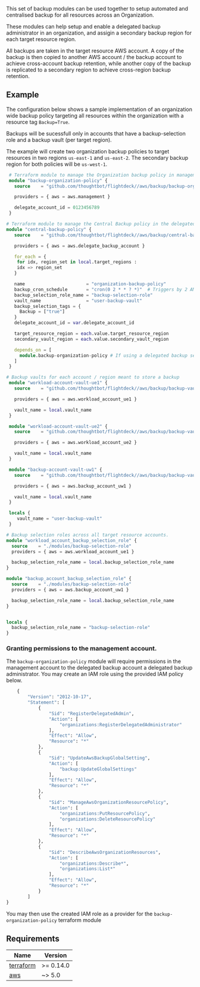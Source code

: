 This set of backup modules can be used together to setup automated and centralised backup for all resources across an Organization.

These modules can help setup and enable a delegated backup administrator in an organization, and assigin a secondary backup region for each target resource region. 

All backups are taken in the target resource AWS account. A copy of the backup is then copied to another AWS account / the backup account to achieve cross-account backup retention, while another copy of the backup is replicated to a secondary region to achieve cross-region backup retention.


## Example

The configuration below shows a sample implementation of an organization wide backup policy targeting all resources within the organization with a resource tag `Backup=True`. 

Backups will be sucessfull only in accounts that have a backup-selection role and a backup vault (per target region).

The example will create two organization backup policies to target resources in two regions `us-east-1` and `us-east-2`. The secondary backup region for both policies will be `us-west-1`.


```terraform
 # Terraform module to manage the Organization backup policy in management account
 module "backup-organization-policy" {
   source    = "github.com/thoughtbot/flightdeck//aws/backup/backup-organization-policy?ref=VERSION"

   providers = { aws = aws.management }

   delegate_account_id = 0123456789
 }

# Terraform module to manage the Central Backup policy in the delegated backup account
module "central-backup-policy" {
   source    = "github.com/thoughtbot/flightdeck//aws/backup/central-backup-policy?ref=VERSION"

   providers = { aws = aws.delegate_backup_account }

   for_each = {
    for idx, region_set in local.target_regions :
    idx => region_set
   }

   name                       = "organization-backup-policy"
   backup_cron_schedule       = "cron(0 2 * * ? *)"  # Triggers by 2 AM daily (UTC)
   backup_selection_role_name = "backup-selection-role"
   vault_name                 = "user-backup-vault"
   backup_selection_tags = {
     Backup = ["true"]
   }
   delegate_account_id = var.delegate_account_id

   target_resource_region = each.value.target_resource_region
   secondary_vault_region = each.value.secondary_vault_region

   depends_on = [
     module.backup-organization-policy # If using a delegated backup setup
   ]
 }

# Backup vaults for each account / region meant to store a backup
 module "workload-account-vault-ue1" {
   source    = "github.com/thoughtbot/flightdeck//aws/backup/backup-vault?ref=VERSION"

   providers = { aws = aws.workload_account_ue1 }

   vault_name = local.vault_name
 }

 module "workload-account-vault-ue2" {
   source    = "github.com/thoughtbot/flightdeck//aws/backup/backup-vault?ref=VERSION"

   providers = { aws = aws.workload_account_ue2 }

   vault_name = local.vault_name
 }

 module "backup-account-vault-uw1" {
   source    = "github.com/thoughtbot/flightdeck//aws/backup/backup-vault?ref=VERSION"

   providers = { aws = aws.backup_account_uw1 }

   vault_name = local.vault_name
 }

 locals {
    vault_name = "user-backup-vault"
 }

# Backup selection roles across all target resource accounts.
module "workload_account_backup_selection_role" {
  source    = "./modules/backup-selection-role"
  providers = { aws = aws.workload_account_ue1 }

  backup_selection_role_name = local.backup_selection_role_name
}

module "backup_account_backup_selection_role" {
  source    = "./modules/backup-selection-role"
  providers = { aws = aws.backup_account_uw1 }

  backup_selection_role_name = local.backup_selection_role_name
}


locals {
  backup_selection_role_name = "backup-selection-role"
}
```

### Granting permissions to the management account.

The `backup-organization-policy` module will require permissions in the management account to the delegated backup account a delegated backup administrator. You may create an IAM role using the provided IAM policy below.

```terraform
    {
        "Version": "2012-10-17",
        "Statement": [
            {
                "Sid": "RegisterDelegatedAdmin",
                "Action": [
                    "organizations:RegisterDelegatedAdministrator"
                ],
                "Effect": "Allow",
                "Resource": "*"
            },
            {
                "Sid": "UpdateAwsBackupGlobalSetting",
                "Action": [
                    "backup:UpdateGlobalSettings"
                ],
                "Effect": "Allow",
                "Resource": "*"
            },
            {
                "Sid": "ManageAwsOrganizationResourcePolicy",
                "Action": [
                    "organizations:PutResourcePolicy",
                    "organizations:DeleteResourcePolicy"
                ],
                "Effect": "Allow",
                "Resource": "*"
            },
            {
                "Sid": "DescribeAwsOrganizationResources",
                "Action": [
                    "organizations:Describe*",
                    "organizations:List*"
                ],
                "Effect": "Allow",
                "Resource": "*"
            }
        ]
}
```

You may then use the created IAM role as a provider for the `backup-organization-policy`  terraform module 

<!-- BEGIN_TF_DOCS -->
## Requirements

| Name | Version |
|------|---------|
| <a name="requirement_terraform"></a> [terraform](#requirement\_terraform) | >= 0.14.0 |
| <a name="requirement_aws"></a> [aws](#requirement\_aws) | ~> 5.0 |
<!-- END_TF_DOCS -->